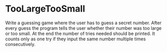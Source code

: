 # TooLargeTooSmall
Write a guessing game where the user has to guess a secret number. After every guess the program tells the user  whether their number was too large or too small. At the end the number of tries needed should be printed. It counts only as one try if they input the same number multiple times consecutively.
